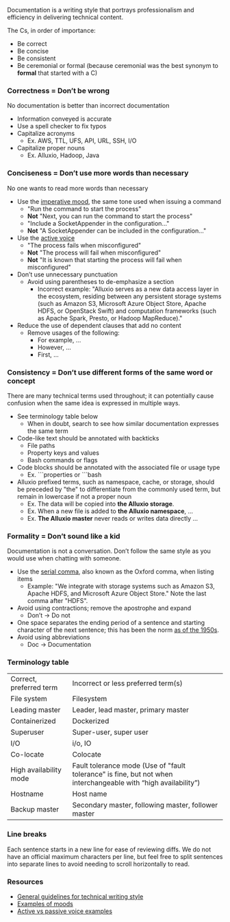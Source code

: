 Documentation is a writing style that portrays professionalism and efficiency in delivering technical content.

The Cs, in order of importance:
* Be correct
* Be concise
* Be consistent
* Be ceremonial or formal (because ceremonial was the best synonym to **formal** that started with a C)

### Correctness = Don’t be wrong

No documentation is better than incorrect documentation

* Information conveyed is accurate
* Use a spell checker to fix typos
* Capitalize acronyms
    * Ex. AWS, TTL, UFS, API, URL, SSH, I/O
* Capitalize proper nouns
    * Ex. Alluxio, Hadoop, Java

### Conciseness = Don’t use more words than necessary

No one wants to read more words than necessary

* Use the [imperative mood](https://en.wikipedia.org/wiki/Imperative_mood), the same tone used when issuing a command
    * "Run the command to start the process"
    * **Not** "Next, you can run the command to start the process"
    * "Include a SocketAppender in the configuration..."
    * **Not** "A SocketAppender can be included in the configuration..."
* Use the [active voice](https://en.wikipedia.org/wiki/Active_voice)
    * "The process fails when misconfigured"
    * **Not** "The process will fail when misconfigured"
    * **Not** "It is known that starting the process will fail when misconfigured"
* Don’t use unnecessary punctuation
    * Avoid using parentheses to de-emphasize a section
        * Incorrect example: "Alluxio serves as a new data access layer in the ecosystem,
        residing between any persistent storage systems (such as Amazon S3, Microsoft Azure Object Store, Apache HDFS, or OpenStack Swift)
        and computation frameworks (such as Apache Spark, Presto, or Hadoop MapReduce)."
* Reduce the use of dependent clauses that add no content
    * Remove usages of the following:
        * For example, ...
        * However, ...
        * First, ...

### Consistency = Don’t use different forms of the same word or concept

There are many technical terms used throughout; it can potentially cause confusion when the same idea is expressed in multiple ways.

* See terminology table below
    * When in doubt, search to see how similar documentation expresses the same term
* Code-like text should be annotated with backticks
    * File paths
    * Property keys and values
    * Bash commands or flags
* Code blocks should be annotated with the associated file or usage type
    * Ex. \```properties or \```bash
* Alluxio prefixed terms, such as namespace, cache, or storage, should be preceded by "the"
to differentiate from the commonly used term, but remain in lowercase if not a proper noun
    * Ex. The data will be copied into **the Alluxio storage**.
    * Ex. When a new file is added to **the Alluxio namespace**, ...
    * Ex. **The Alluxio master** never reads or writes data directly ...

### Formality = Don’t sound like a kid

Documentation is not a conversation.
Don’t follow the same style as you would use when chatting with someone.

* Use the [serial comma](https://en.wikipedia.org/wiki/Serial_comma), also known as the Oxford comma, when listing items
    * Example: "We integrate with storage systems such as Amazon S3, Apache HDFS, and Microsoft Azure Object Store."
    Note the last comma after "HDFS".
* Avoid using contractions; remove the apostrophe and expand
    * Don’t -> Do not
* One space separates the ending period of a sentence and starting character of the next sentence;
this has been the norm [as of the 1950s](https://en.wikipedia.org/wiki/Sentence_spacing).
* Avoid using abbreviations
    * Doc -> Documentation

### Terminology table

<table>
  <tr>
    <td>Correct, preferred term</td>
    <td>Incorrect or less preferred term(s)</td>
  </tr>
  <tr>
    <td>File system</td>
    <td>Filesystem</td>
  </tr>
  <tr>
    <td>Leading master</td>
    <td>Leader, lead master, primary master</td>
  </tr>
  <tr>
    <td>Containerized</td>
    <td>Dockerized</td>
  </tr>
  <tr>
    <td>Superuser</td>
    <td>Super-user, super user</td>
  </tr>
  <tr>
    <td>I/O</td>
    <td>i/o, IO</td>
  </tr>
  <tr>
    <td>Co-locate</td>
    <td>Colocate</td>
  </tr>
  <tr>
    <td>High availability mode</td>
    <td>Fault tolerance mode
(Use of "fault tolerance" is fine, but not when interchangeable with “high availability”)</td>
  </tr>
  <tr>
    <td>Hostname</td>
    <td>Host name</td>
  </tr>
  <tr>
    <td>Backup master</td>
    <td>Secondary master, following master, follower master</td>
  </tr>
</table>


### Line breaks

Each sentence starts in a new line for ease of reviewing diffs.
We do not have an official maximum characters per line,
but feel free to split sentences into separate lines to avoid needing to scroll horizontally to read.

### Resources

* [General guidelines for technical writing style](https://en.wikiversity.org/wiki/Technical_writing_style)
* [Examples of moods](https://en.oxforddictionaries.com/grammar/moods)
* [Active vs passive voice examples](https://writing.wisc.edu/Handbook/CCS_activevoice.html)
